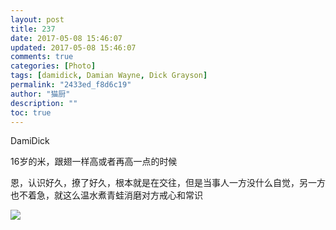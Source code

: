 ```yaml
---
layout: post
title: 237
date: 2017-05-08 15:46:07
updated: 2017-05-08 15:46:07
comments: true
categories: [Photo]
tags: [damidick, Damian Wayne, Dick Grayson]
permalink: "2433ed_f8d6c19"
author: "猫厨"
description: ""
toc: true
---
```


<p>DamiDick</p> 
<p>16岁的米，跟翅一样高或者再高一点的时候</p> 
<p>恩，认识好久，撩了好久，根本就是在交往，但是当事人一方没什么自觉，另一方也不着急，就这么温水煮青蛙消磨对方戒心和常识</p>

![](https://nos.netease.com/imglf0/img/cVZNdzJtQk9JV2RGZmR4SFh3MWUrNVpJZnQxUFJQUGEwd2xCdlpqdXpHNEJISUdZVHE1Tkp3PT0.jpg)